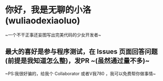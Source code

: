 # 你好，我是无聊的小洛(wuliaodexiaoluo)

~一个不干正事还妄图写出完美代码的少女开发者~

## 最大的喜好是参与程序测试，在 Issues 页面回答问题(前提是我知道怎么整)，发PR ~(虽然通过量不多)~

~PS:我很好骗的，给我个 Collaborator 或者V我780 ，我可以免费帮你做事情~
